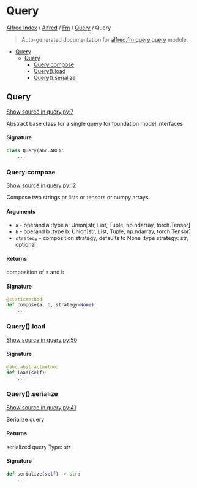 # Query

[Alfred Index](../../../README.md#alfred-index) /
[Alfred](../../index.md#alfred) /
[Fm](../index.md#fm) /
[Query](./index.md#query) /
Query

> Auto-generated documentation for [alfred.fm.query.query](../../../../alfred/fm/query/query.py) module.

- [Query](#query)
  - [Query](#query-1)
    - [Query.compose](#querycompose)
    - [Query().load](#query()load)
    - [Query().serialize](#query()serialize)

## Query

[Show source in query.py:7](../../../../alfred/fm/query/query.py#L7)

Abstract base class for a single query for foundation model interfaces

#### Signature

```python
class Query(abc.ABC):
    ...
```

### Query.compose

[Show source in query.py:12](../../../../alfred/fm/query/query.py#L12)

Compose two strings or lists or tensors or numpy arrays

#### Arguments

- `a` - operand a
:type a: Union[str, List, Tuple, np.ndarray, torch.Tensor]
- `b` - operand b
:type b: Union[str, List, Tuple, np.ndarray, torch.Tensor]
- `strategy` - composition strategy, defaults to None
:type strategy: str, optional

#### Returns

composition of a and b

#### Signature

```python
@staticmethod
def compose(a, b, strategy=None):
    ...
```

### Query().load

[Show source in query.py:50](../../../../alfred/fm/query/query.py#L50)

#### Signature

```python
@abc.abstractmethod
def load(self):
    ...
```

### Query().serialize

[Show source in query.py:41](../../../../alfred/fm/query/query.py#L41)

Serialize query

#### Returns

serialized query
Type: *str*

#### Signature

```python
def serialize(self) -> str:
    ...
```


